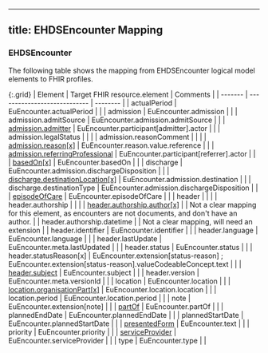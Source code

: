 <!--
  Generated file. Do not edit.
-->

---
title: EHDSEncounter Mapping
---

### EHDSEncounter

The following table shows the mapping from EHDSEncounter logical model elements to FHIR profiles.

{:.grid}
| Element | Target FHIR resource.element | Comments |
| ------- | ---------------------------- | -------- |
| actualPeriod | EuEncounter.actualPeriod |  |
| admission | EuEncounter.admission |  |
| admission.admitSource | EuEncounter.admission.admitSource |  |
| [admission.admitter](#ehdshealthprofessional) | EuEncounter.participant[admitter].actor |  |
| admission.legalStatus |  |  |
| admission.reasonComment |  |  |
| [admission.reason[x]](#ehdsobservation) | EuEncounter.reason.value.reference |  |
| [admission.referringProfessional](#ehdshealthprofessional) | EuEncounter.participant[referrer].actor |  |
| [basedOn[x]](#ehdsservicerequest) | EuEncounter.basedOn |  |
| discharge | EuEncounter.admission.dischargeDisposition |  |
| [discharge.destinationLocation[x]](#ehdslocation) | EuEncounter.admission.destination |  |
| discharge.destinationType | EuEncounter.admission.dischargeDisposition |  |
| [episodeOfCare](#ehdsepisodeofcare) | EuEncounter.episodeOfCare |  |
| header |  |  |
| header.authorship |  |  |
| [header.authorship.author[x]](#ehdsdevice) |  | Not a clear mapping for this element, as encounters are not documents, and don't have an author. |
| header.authorship.datetime |  | Not a clear mapping, will need an extension |
| header.identifier | EuEncounter.identifier |  |
| header.language | EuEncounter.language |  |
| header.lastUpdate | EuEncounter.meta.lastUpdated |  |
| header.status | EuEncounter.status |  |
| header.statusReason[x] | EuEncounter.extension[status-reason] ; EuEncounter.extension[status-reason].valueCodeableConcept.text |  |
| [header.subject](#ehdspatient) | EuEncounter.subject |  |
| header.version | EuEncounter.meta.versionId |  |
| location | EuEncounter.location |  |
| [location.organisationPart[x]](#ehdslocation) | EuEncounter.location.location |  |
| location.period | EuEncounter.location.period |  |
| note | EuEncounter.extension[note] |  |
| [partOf](#ehdsencounter) | EuEncounter.partOf |  |
| plannedEndDate | EuEncounter.plannedEndDate |  |
| plannedStartDate | EuEncounter.plannedStartDate |  |
| [presentedForm](#ehdsattachment) | EuEncounter.text |  |
| priority | EuEncounter.priority |  |
| [serviceProvider](#ehdsorganisation) | EuEncounter.serviceProvider |  |
| type | EuEncounter.type |  |

